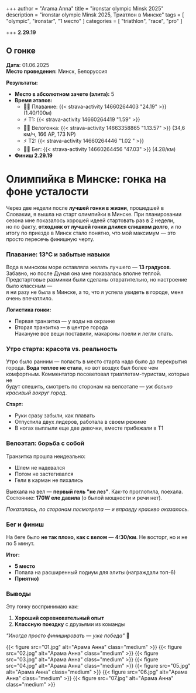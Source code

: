 +++
author = "Arama Anna"
title = "ironstar olympic Minsk 2025"
description = "ironstar olympic Minsk 2025, Триатлон в Минске"
tags = [
    "olympic",
    "ironstar",
    "1 место"
]
categories = [
    "triathlon",
    "race",
    "pro"
]

+++
**2.29.19**

<!--more-->

## О гонке

**Дата:** 01.06.2025  
**Место проведения:** Минск, Белоруссия


**Результаты:**   
- **Место в абсолютном зачете (элита):** 5  
- **Время этапов:**  
  - 🏊‍♀️ Плавание: {{< strava-activity 14660264403 "24.19" >}} (1.40/100м)
  - ⚡️ Т1:  {{< strava-activity 14660264419 "1.59" >}}
  - 🚴‍♀️ Велогонка: {{< strava-activity 14663358865 "1.13.57" >}}  (34,6 км/ч, 166 AP, 173 NP)
  - ⚡️ Т2: {{< strava-activity 14660264446 "1.02 " >}}  
  - 🏃‍♀️ Бег: {{< strava-activity 14660264456 "47.03" >}} (4.28/км)
- **Финиш 2.29.19**

# Олимпийка в Минске: гонка на фоне усталости  

Через две недели после **лучшей гонки в жизни**, прошедшей в Словакии, я вышла на старт олимпийки в Минске. При планировании сезона мне показалось хорошей идеей стартовать раз в 2 недели,  
но по факту, **отходняк от лучшей гонки длился слишком долго**, и по итогу по приезде в Минск стало понятно, что мой максимум — это просто пересечь финишную черту.  

### Плавание: 13°C и забытые навыки  
Вода в минском море оставляла желать лучшего — **13 градусов**. Забавно, но после Дуная она мне показалась вполне теплой. Предстартовые разминки были сделаны отвратительно, но настроение было классным —  
я ни разу не была в Минске, а то, что я успела увидеть в городе, меня очень впечатлило.  

**Логистика гонки:**  
- Первая транзитка — у воды на окраине  
- Вторая транзитка — в центре города  
Накануне все вещи поставили, макароны поели и легли спать.  

### Утро старта: красота vs. реальность  
Утро было ранним — попасть в место старта надо было до перекрытия города. **Вода теплее не стала**, но вот воздух был более чем комфортным. Комментатор посоветовал триатлетам-туристам, которые не  
будут спешить, смотреть по сторонам на велоэтапе — *уж больно красивый вокруг город*.  

**Старт:**  
- Руки сразу забыли, как плавать  
- Отпустила двух лидеров, работала в своем режиме  
- В ногах выплыли еще две девочки, вместе прибежали в Т1  

### Велоэтап: борьба с собой  
Транзитка прошла неидеально:  
- Шлем не надевался  
- Потом не застегивался  
- Гели в карман не пихались  

Выехала на вел — **первый гель "не лез"**. Как-то проглотила, поехала. Состояние: **170W еле давила** (о былой мощности и речи нет).  

*Покаталась, по сторонам посмотрела — и вправду красиво оказалось.*  

### Бег и финиш  
На беге было **не так плохо, как с велом** — **4:30/км**. Не восторг, но и не по 5 минут.  

**Итог:**  
- **5 место**  
- Попала на расширенный подиум для элиты (награждали топ-6)  
- **Приятно)**  

### Выводы  
Эту гонку воспринимаю как:  
1. **Хороший соревновательный опыт**  
2. **Классную поездку** с друзьями из команды  

*"Иногда просто финишировать — уже победа"* 🏁  

{{< figure src="01.jpg" alt="Арама Анна" class="medium" >}}
{{< figure src="02.jpg" alt="Арама Анна" class="medium" >}}
{{< figure src="03.jpg" alt="Арама Анна" class="medium" >}}
{{< figure src="04.jpg" alt="Арама Анна" class="medium" >}}
{{< figure src="05.jpg" alt="Арама Анна" class="medium" >}}
{{< figure src="06.jpg" alt="Арама Анна" class="medium" >}}
{{< figure src="07.jpg" alt="Арама Анна" class="medium" >}}

